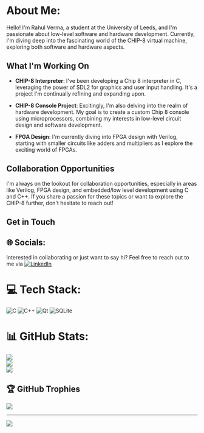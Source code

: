 # About Me:
Hello! I'm Rahul Verma, a student at the University of Leeds, and I'm passionate about low-level software and hardware development. Currently, I'm diving deep into the fascinating world of the CHIP-8 virtual machine, exploring both software and hardware aspects.

## What I'm Working On

- **CHIP-8 Interpreter**: I've been developing a Chip 8 interpreter in C, leveraging the power of SDL2 for graphics and user input handling. It's a project I'm continually refining and expanding upon.

- **CHIP-8 Console Project**: Excitingly, I'm also delving into the realm of hardware development. My goal is to create a custom Chip 8 console using microprocessors, combining my interests in low-level circuit design and software development.

- **FPGA Design**: I'm currently diving into FPGA design with Verilog, starting with smaller circuits like adders and multipliers as I explore the exciting world of FPGAs.

## Collaboration Opportunities

I'm always on the lookout for collaboration opportunities, especially in areas like Verilog, FPGA design, and embedded/low level development using C and C++. If you share a passion for these topics or want to explore the CHIP-8 further, don't hesitate to reach out!

## Get in Touch
## 🌐 Socials:
Interested in collaborating or just want to say hi? Feel free to reach out to me via 
[![LinkedIn](https://img.shields.io/badge/LinkedIn-%230077B5.svg?logo=linkedin&logoColor=white)](https://linkedin.com/in/rahul-verma-a288392b6) 





# 💻 Tech Stack:
![C](https://img.shields.io/badge/c-%2300599C.svg?style=for-the-badge&logo=c&logoColor=white) ![C++](https://img.shields.io/badge/c++-%2300599C.svg?style=for-the-badge&logo=c%2B%2B&logoColor=white) ![Qt](https://img.shields.io/badge/Qt-%23217346.svg?style=for-the-badge&logo=Qt&logoColor=white) ![SQLite](https://img.shields.io/badge/sqlite-%2307405e.svg?style=for-the-badge&logo=sqlite&logoColor=white)
# 📊 GitHub Stats:
![](https://github-readme-stats.vercel.app/api?username=Vermaaaaaa&theme=tokyonight&hide_border=false&include_all_commits=true&count_private=false)<br/>
![](https://github-readme-streak-stats.herokuapp.com/?user=Vermaaaaaa&theme=tokyonight&hide_border=false)<br/>
![](https://github-readme-stats.vercel.app/api/top-langs/?username=Vermaaaaaa&theme=tokyonight&hide_border=false&include_all_commits=true&count_private=false&layout=compact)

## 🏆 GitHub Trophies
![](https://github-profile-trophy.vercel.app/?username=Vermaaaaaa&theme=tokyonight&no-frame=true&no-bg=false&margin-w=4)

---
[![](https://visitcount.itsvg.in/api?id=Vermaaaaaa&icon=0&color=0)](https://visitcount.itsvg.in)

<!-- Proudly created with GPRM ( https://gprm.itsvg.in ) -->
